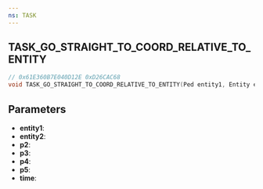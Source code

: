 ```yaml
---
ns: TASK
---
```

## TASK_GO_STRAIGHT_TO_COORD_RELATIVE_TO_ENTITY

```c
// 0x61E360B7E040D12E 0xD26CAC68
void TASK_GO_STRAIGHT_TO_COORD_RELATIVE_TO_ENTITY(Ped entity1, Entity entity2, float p2, float p3, float p4, float p5, int time);
```


## Parameters
* **entity1**: 
* **entity2**: 
* **p2**: 
* **p3**: 
* **p4**: 
* **p5**: 
* **time**: 

